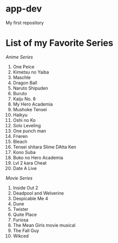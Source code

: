 # app-dev
My first repository

# **List of my Favorite Series**
*Anime Series*
1. One Peice
2. Kimetsu no Yaiba
3. Maschle
4. Dragon Ball
5. Naruto Shipuden
6. Buruto
7. Kaiju No. 8
8. My Hero Academia
9. Mushoke Tensei
10. Haikyu
11. Oshi no Ko
12. Solo Leveling
13. One punch man
14. Frieren
15. Bleach
16. Tensei shitara Slime DAtta Ken
17. Kono Suba
18. Buko no Hero Academia
19. Lvl 2 kara Cheat
20. Date A Live

*Movie Series*
1. Inside Out 2
2. Deadpool and Welverine
3. Despicable Me 4
4. Dune
5. Twister
6. Quite Place
7. Furiosa
8. The Mean Girls movie musical
9. The Fall Guy
10. Wikced
